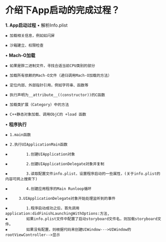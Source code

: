 # 介绍下App启动的完成过程？

**1. App启动过程**
    • 解析Info.plist
    
    ▪ 加载相关信息，例如如闪屏
    
    ▪ 沙箱建立、权限检查

  •  **Mach-O加载**
  
    ▪ 如果是胖二进制文件，寻找合适当前CPU类别的部分
    
    ▪ 加载所有依赖的Mach-O文件（递归调用Mach-O加载的方法）
    
    ▪ 定位内部、外部指针引用，例如字符串、函数等
    
    ▪ 执行声明为__attribute__((constructor))的C函数
    
    ▪ 加载类扩展（Category）中的方法
    
    ▪ C++静态对象加载、调用ObjC的 +load 函数

  •  **程序执行**
  
    ▪ 1.main函数
    
    ▪ 2.执行UIApplicationMain函数
    
    ▪     　　1.创建UIApplication对象
    
    ▪     　　2.创建UIApplicationDelegate对象并复制
    
    ▪     　　3.读取配置文件info.plist，设置程序启动的一些属性，(关于info.plist的内容可网上搜索下)
    
    ▪     　　4.创建应用程序的Main Runloop循环
    
    ▪     3.UIApplicationDelegate对象开始处理监听到的事件
    
    ▪     　　1.程序启动成功之后，首先调用application:didFinishLaunchingWithOptions:方法,
    ▪     　　如果info.plist文件中配置了启动storyboard文件名，则加载storyboard文件。
    ▪     　　如果没有配置，则根据代码来创建UIWindow--->UIWindow的rootViewController-->显示
